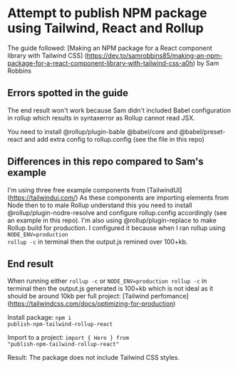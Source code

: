 # Attempt to publish NPM package using Tailwind, React and Rollup

The guide followed: [Making an NPM package for a React component library with Tailwind CSS] (https://dev.to/samrobbins85/making-an-npm-package-for-a-react-component-library-with-tailwind-css-a0h) by Sam Robbins

## Errors spotted in the guide

The end result won't work because Sam didn't included Babel configuration in rollup which results in syntaxerror as Rollup cannot read JSX.

You need to install @rollup/plugin-bable @babel/core and @babel/preset-react and add extra config to rollup.config (see the file in this repo)

## Differences in this repo compared to Sam's example

I'm using three free example components from [TailwindUI] (https://tailwindui.com/)
As these components are importing elements from Node then to to male Rollup understand this you need to install @rollup/plugin-nodre-resolve and configure rollup.config accordingly (see an example in this repo).
I'm also using @rollup/plugin-replace to make Rollup build for production. I configured it because when I ran rollup using <code>NODE_ENV=production rollup -c</code> in terminal then the output.js remined over 100+kb.

## End result

When running either <code>rollup -c</code> or <code>NODE_ENV=production rollup -c</code> in terminal then the output.js generated is 100+kb which is not ideal as it should be around 10kb per full project: [Tailwind perfomance] (https://tailwindcss.com/docs/optimizing-for-production)

Install package: <code>npm i publish-npm-tailwind-rollup-react</code>

Import to a project: <code>import { Hero } from "publish-npm-tailwind-rollup-react"</code>

Result: The package does not include Tailwind CSS styles.
